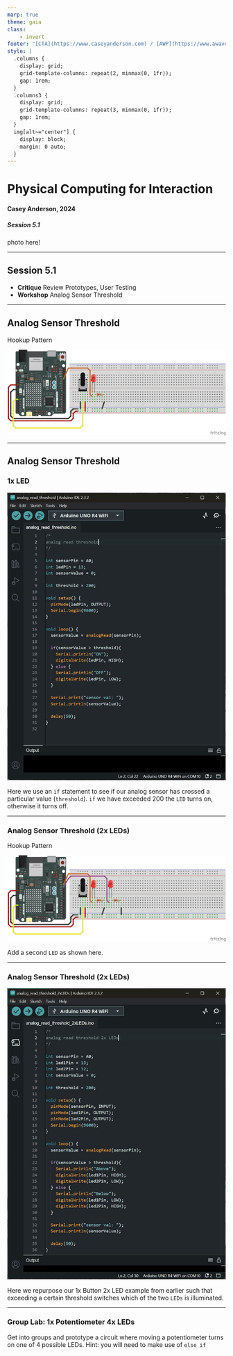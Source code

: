 ```yaml
---
marp: true
theme: gaia
class:
    - invert
footer: "[CTA](https://www.caseyanderson.com) / [AWP](https://www.awavepress.com)"
style: |
  .columns {
    display: grid;
    grid-template-columns: repeat(2, minmax(0, 1fr));
    gap: 1rem;
  }
  .columns3 {
    display: grid;
    grid-template-columns: repeat(3, minmax(0, 1fr));
    gap: 1rem;
  } 
  img[alt~="center"] {
    display: block;
    margin: 0 auto;
  }
---
```


# Physical Computing for Interaction
#### Casey Anderson, 2024

##### Session 5.1

photo here!

---

<!-- paginate: true -->

## Session 5.1

- **Critique** Review Prototypes, User Testing
- **Workshop** Analog Sensor Threshold

---
## Analog Sensor Threshold
Hookup Pattern

![bg right width:600](./imgs/electronics/analogSensorThresh_bb.jpg)

---

## Analog Sensor Threshold
### 1x LED

![bg right width:550](./imgs/ArduinoIDE/analog-read-threshold-1XLED.jpg)

Here we use an `if` statement to see if our analog sensor has crossed a particular value (`threshold`). `if` we have exceeded 200 the `LED` turns on, otherwise it turns off.

---

### Analog Sensor Threshold (2x LEDs)

Hookup Pattern

![bg right width:550](./imgs/electronics/analogSensorThresh2xLED_bb.jpg)

Add a second `LED` as shown here.

---

### Analog Sensor Threshold (2x LEDs)

![bg right width:550](./imgs/ArduinoIDE/analog-read-threshold-2XLEDs.jpg)

Here we repurpose our 1x Button 2x LED example from earlier such that exceeding a certain threshold switches which of the two `LEDs` is illuminated.

---

### Group Lab: 1x Potentiometer 4x LEDs

Get into groups and prototype a circuit where moving a potentiometer turns on one of 4 possible LEDs. Hint: you will need to make use of `else if`